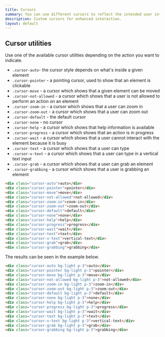 ```yaml
---
title: Cursors
summary: You can use different cursors to reflect the intended user interaction with particular elements of an interface. The cursor will change when a user hovers over a given element to indicate the action which can be performed.
description: Custom cursors for enhanced interaction.
layout: default
---
```


## Cursor utilities

Use one of the available cursor utilities depending on the action you want to indicate.

- `.cursor-auto`- the cursor style depends on what's inside a given element
- `.cursor-pointer` - a pointing cursor, used to show that an element is clickable
- `.cursor-move` - a cursor which shows that a given element can be moved
- `.cursor-not-allowed` - a cursor which shows that a user is not allowed to perform an action on an element
- `.cursor-zoom-in` - a cursor which shows that a user can zoom in
- `.cursor-zoom-out` - a cursor which shows that a user can zoom out
- `.cursor-default` - the default cursor
- `.cursor-none` - no cursor
- `.cursor-help` - a cursor which shows that help information is available
- `.cursor-progress` - a cursor which shows that an action is in progress
- `.cursor-wait` - a cursor which shows that a user cannot interact with the element because it is busy
- `.cursor-text` - a cursor which shows that a user can type
- `.cursor-v-text` - a cursor which shows that a user can type in a vertical text input
- `.cursor-grab` - a cursor which shows that a user can grab an element
- `.cursor-grabbing` - a cursor which shows that a user is grabbing an element

```html
<div class="cursor-auto">auto</div>
<div class="cursor-pointer">pointer</div>
<div class="cursor-move">move</div>
<div class="cursor-not-allowed">not-allowed</div>
<div class="cursor-zoom-in">zoom-in</div>
<div class="cursor-zoom-out">zoom-out</div>
<div class="cursor-default">default</div>
<div class="cursor-none">none</div>
<div class="cursor-help">help</div>
<div class="cursor-progress">progress</div>
<div class="cursor-wait">wait</div>
<div class="cursor-text">text</div>
<div class="cursor-v-text">vertical-text</div>
<div class="cursor-grab">grab</div>
<div class="cursor-grabbing">grabbing</div>
```

The results can be seen in the example below.

```html example height="20rem" separated centered
<div class="cursor-auto bg-light p-3">auto</div>
<div class="cursor-pointer bg-light p-3">pointer</div>
<div class="cursor-move bg-light p-3">move</div>
<div class="cursor-not-allowed bg-light p-3">not-allowed</div>
<div class="cursor-zoom-in bg-light p-3">zoom-in</div>
<div class="cursor-zoom-out bg-light p-3">zoom-out</div>
<div class="cursor-default bg-light p-3">default</div>
<div class="cursor-none bg-light p-3">none</div>
<div class="cursor-help bg-light p-3">help</div>
<div class="cursor-progress bg-light p-3">progress</div>
<div class="cursor-wait bg-light p-3">wait</div>
<div class="cursor-text bg-light p-3">text</div>
<div class="cursor-v-text bg-light p-3">vertical-text</div>
<div class="cursor-grab bg-light p-3">grab</div>
<div class="cursor-grabbing bg-light p-3">grabbing</div>
```